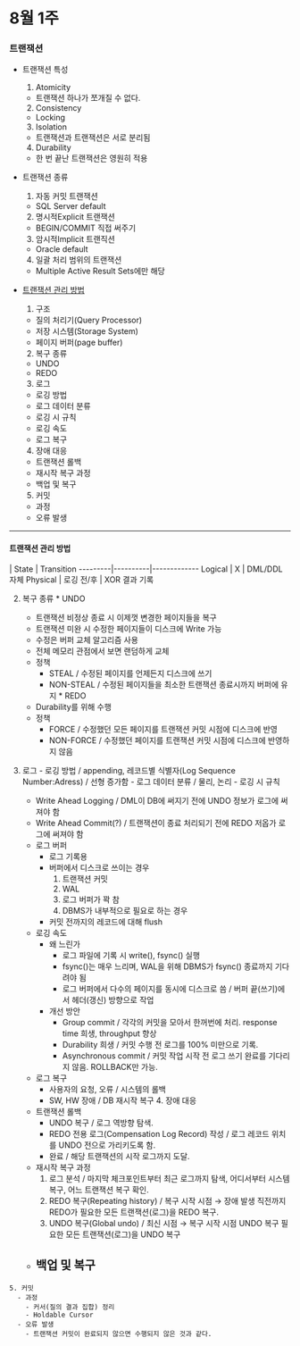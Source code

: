 # 8월 1주
### 트랜잭션
  * 트랜잭션 특성
    1. Atomicity
      - 트랜잭션 하나가 쪼개질 수 없다.
    2. Consistency
      - Locking
    3. Isolation
      - 트랜잭션과 트랜잭션은 서로 분리됨
    4. Durability
      - 한 번 끝난 트랜잭션은 영원히 적용

  * 트랜잭션 종류
    1. 자동 커밋 트랜잭션
      - SQL Server default
    2. 명시적Explicit 트랜잭션
      - BEGIN/COMMIT 직접 써주기
    3. 암시적Implicit 트랜직션
      - Oracle default
    4. 일괄 처리 범위의 트랜잭션
      - Multiple Active Result Sets에만 해당

  * [트랜잭션 관리 방법](http://d2.naver.com/helloworld/407507)
    1. 구조
      - 질의 처리기(Query Processor)
      - 저장 시스템(Storage System)
      - 페이지 버퍼(page buffer)

    2. 복구 종류
      - UNDO
      - REDO

    3. 로그
      - 로깅 방법
      - 로그 데이터 분류
      - 로깅 시 규칙
      - 로깅 속도
      - 로그 복구

    4. 장애 대응
      - 트랜잭션 롤백
      - 재시작 복구 과정
      - 백업 및 복구

    5. 커밋
      - 과정
      - 오류 발생

---


#### 트랜잭션 관리 방법

 | State  | Transition 
---------|----------|-------------
Logical  | X        | DML/DDL 자체
Physical | 로깅 전/후 | XOR 결과 기록

  2. 복구 종류
    * UNDO
      - 트랜잭션 비정상 종료 시 이제껏 변경한 페이지들을 복구
      - 트랜잭션 미완 시 수정한 페이지들이 디스크에 Write 가능
      - 수정은 버퍼 교체 알고리즘 사용
      - 전체 메모리 관점에서 보면 랜덤하게 교체
      - 정책
        - STEAL / 수정된 페이지를 언제든지 디스크에 쓰기
        - NON-STEAL / 수정된 페이지들을 최소한 트랜잭션 종료시까지 버퍼에 유지
    * REDO
      - Durability를 위해 수행
      - 정책
        - FORCE / 수정했던 모든 페이지를 트랜잭션 커밋 시점에 디스크에 반영
        - NON-FORCE / 수정했던 페이지를 트랜잭션 커밋 시점에 디스크에 반영하지 않음

  3. 로그
    - 로깅 방법 / appending, 레코드별 식별자(Log Sequence Number:Adress) / 선형 증가함
    - 로그 데이터 분류 / 물리, 논리
    - 로깅 시 규칙
      - Write Ahead Logging / DML이 DB에 써지기 전에 UNDO 정보가 로그에 써져야 함
      - Write Ahead Commit(?) / 트랜잭션이 종료 처리되기 전에 REDO 저옵가 로그에 써져야 함
      - 로그 버퍼
        - 로그 기록용
        - 버퍼에서 디스크로 쓰이는 경우
          1. 트랜잭션 커밋
          2. WAL
          3. 로그 버퍼가 꽉 참
          4. DBMS가 내부적으로 필요로 하는 경우
        - 커밋 전까지의 레코드에 대해 flush
      - 로깅 속도
        - 왜 느린가
          - 로그 파일에 기록 시 write(), fsync() 실행
          - fsync()는 매우 느리며, WAL을 위해 DBMS가 fsync() 종료까지 기다려야 됨
          - 로그 버퍼에서 다수의 페이지를 동시에 디스크로 씀 / 버퍼 끝(쓰기)에서 헤더(갱신) 방향으로 작업
        - 개선 방안
          - Group commit / 각각의 커밋을 모아서 한꺼번에 처리. response time 희생, throughput 향상
          - Durability 희생 / 커밋 수행 전 로그를 100% 미만으로 기록.
          - Asynchronous commit / 커밋 작업 시작 전 로그 쓰기 완료를 기다리지 않음. ROLLBACK만 가능.
      - 로그 복구
        - 사용자의 요청, 오류 / 시스템의 롤백
        - SW, HW 장애 / DB 재시작 복구
    4. 장애 대응
      - 트랜잭션 롤백
        - UNDO 복구 / 로그 역방향 탐색.
        - REDO 전용 로그(Compensation Log Record) 작성 / 로그 레코드 위치를 UNDO 전으로 가리키도록 함.
        - 완료 / 해당 트랜잭션의 시작 로그까지 도달.
      - 재시작 복구 과정
        1. 로그 분석 / 마지막 체크포인트부터 최근 로그까지 탐색, 어디서부터 시스템 복구, 어느 트랜잭션 복구 확인.
        2. REDO 복구(Repeating history) / 복구 시작 시점 → 장애 발생 직전까지 REDO가 필요한 모든 트랜잭션(로그)을 REDO 복구.
        3. UNDO 복구(Global undo) / 최신 시점 → 복구 시작 시점 UNDO 복구 필요한 모든 트랜잭션(로그)을 UNDO 복구
      - 백업 및 복구
        -
    5. 커밋
      - 과정
        - 커서(질의 결과 집합) 정리
        - Holdable Cursor
      - 오류 발생
        - 트랜잭션 커밋이 완료되지 않으면 수행되지 않은 것과 같다.
        
